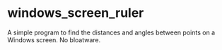 # windows_screen_ruler
A simple program to find the distances and angles between points on a Windows screen. No bloatware.
